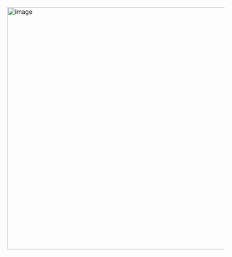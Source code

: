 <img width="1183" height="560" alt="image" src="https://github.com/user-attachments/assets/91a91115-ac3a-48f9-a703-28d3ed7bbb2c" />
